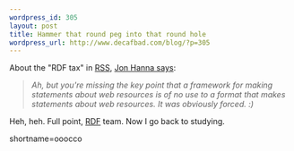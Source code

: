 ```yaml
--- 
wordpress_id: 305
layout: post
title: Hammer that round peg into that round hole
wordpress_url: http://www.decafbad.com/blog/?p=305
---
```

About the "RDF tax" in <a href="http://www.decafbad.com/twiki/bin/view/Main/RSS">RSS</a>, <a href="http://groups.yahoo.com/group/rss-dev/message/4524">Jon Hanna says</a>:<blockquote><i>Ah, but you're missing the key point that a framework for making statements about web resources is of no use to a format that makes statements about web resources. It was obviously forced. :)</i></blockquote>Heh, heh.  Full point, <a href="http://www.decafbad.com/twiki/bin/view/Main/RDF">RDF</a> team.  Now I go back to studying.
<!--more-->
shortname=ooocco
